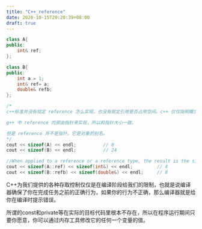 ```yaml
---
title: "C++_reference"
date: 2020-10-15T20:20:39+08:00
draft: true
---
```


```c++
class A{
public:
    int& ref;
};

class B{
public:
    int a = 1;
    int& ref= a;
    double& refb;
};

/*
c++标准并没有规定 reference 怎么实现，也没有规定引用是否占用空间。c++ 仅仅指明概念，具体实现由编译器决定。

g++ 中 reference 内部由指针来实现，所以和指针大小一致。

但是 reference 并不是指针。它是对象的别名。
*/
cout << sizeof(A) << endl;          // 8
cout << sizeof(B) << endl;          // 24

//When applied to a reference or a reference type, the result is the size of the referenced type.
cout << sizeof(A::ref) << sizeof(int&) << endl;         // 4
cout << sizeof(B::refb) << sizeof(double&) << endl;     // 8
```

C++为我们提供的各种存取控制仅仅是在编译阶段给我们的限制，也就是说编译器确保了你在完成任务之前的正确行为，如果你的行为不正确，那么编译器就是给你在编译时提示错误。

所谓的const和private等在实际的目标代码里根本不存在，所以在程序运行期间只要你愿意，你可以通过内存工具修改它的任何一个变量的值。

